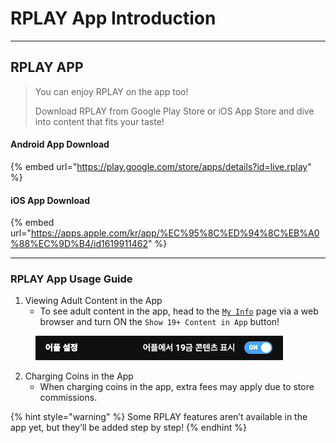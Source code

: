 # RPLAY App Introduction

***

## RPLAY APP <a href="#undefined" id="undefined"></a>

> You can enjoy RPLAY on the app too!  
>  
> Download RPLAY from Google Play Store or iOS App Store and dive into content that fits your taste!

#### **Android App Download**

{% embed url="https://play.google.com/store/apps/details?id=live.rplay" %}

#### **iOS App Download**

{% embed url="https://apps.apple.com/kr/app/%EC%95%8C%ED%94%8C%EB%A0%88%EC%9D%B4/id1619911462" %}

***

### RPLAY App Usage Guide

1. Viewing Adult Content in the App  
   * To see adult content in the app, head to the [`My Info`](https://rplay.live/myinfo/) page via a web browser and turn ON the `Show 19+ Content in App` button!

<figure><img src="../.gitbook/assets/image (105).png" alt=""><figcaption></figcaption></figure>

2. Charging Coins in the App  
   * When charging coins in the app, extra fees may apply due to store commissions.

{% hint style="warning" %}
Some RPLAY features aren’t available in the app yet, but they’ll be added step by step!
{% endhint %}
